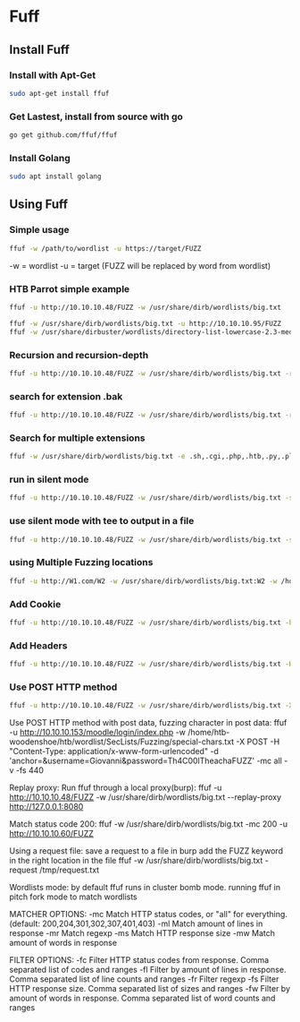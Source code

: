 # Fuff

## Install Fuff

### Install with Apt-Get

```bash
sudo apt-get install ffuf
```

### Get Lastest, install from source with go

```bash
go get github.com/ffuf/ffuf
```

### Install Golang

```bash
sudo apt install golang
```

## Using Fuff

### Simple usage

```bash
ffuf -w /path/to/wordlist -u https://target/FUZZ
```

-w    = wordlist
-u    = target (FUZZ will be replaced by word from wordlist)

### HTB Parrot simple example

```bash
ffuf -u http://10.10.10.48/FUZZ -w /usr/share/dirb/wordlists/big.txt

ffuf -w /usr/share/dirb/wordlists/big.txt -u http://10.10.10.95/FUZZ
ffuf -w /usr/share/dirbuster/wordlists/directory-list-lowercase-2.3-medium.txt -u https://10.10.10.60/FUZZ
```

### Recursion and recursion-depth

```bash
ffuf -u http://10.10.10.48/FUZZ -w /usr/share/dirb/wordlists/big.txt -recursion -recursion-depth 3
```

### search for extension .bak

```bash
ffuf -u http://10.10.10.48/FUZZ -w /usr/share/dirb/wordlists/big.txt -recursion -e .bak
```

### Search for multiple extensions

```bash
ffuf -w /usr/share/dirb/wordlists/big.txt -e .sh,.cgi,.php,.htb,.py,.pl -u http://10.10.10.56/cgi-bin/FUZZ
```

### run in silent mode

```bash
ffuf -u http://10.10.10.48/FUZZ -w /usr/share/dirb/wordlists/big.txt -s
```

### use silent mode with tee to output in a file

```bash
ffuf -u http://10.10.10.48/FUZZ -w /usr/share/dirb/wordlists/big.txt -s | tee ./output.txt
```

### using Multiple Fuzzing locations

```bash
ffuf -u http://W1.com/W2 -w /usr/share/dirb/wordlists/big.txt:W2 -w /home/user/domains.txt:W1
```

### Add Cookie

```bash
ffuf -u http://10.10.10.48/FUZZ -w /usr/share/dirb/wordlists/big.txt -b "NAME1=VALUE1;NAME2=VALUE2;NAME3=VALUE3"
```

### Add Headers

```bash
ffuf -u http://10.10.10.48/FUZZ -w /usr/share/dirb/wordlists/big.txt -H "NAME1=VALUE1;NAME2=VALUE2;NAME3=VALUE3"
```

### Use POST HTTP method

```bash
ffuf -u http://10.10.10.48/FUZZ -w /usr/share/dirb/wordlists/big.txt -X POST
```

Use POST HTTP method with post data, fuzzing character in post data:
ffuf -u http://10.10.10.153/moodle/login/index.php -w /home/htb-woodenshoe/htb/wordlist/SecLists/Fuzzing/special-chars.txt -X POST -H "Content-Type: application/x-www-form-urlencoded" -d 'anchor=&username=Giovanni&password=Th4C00lTheachaFUZZ' -mc all -v -fs 440


Replay proxy:
Run ffuf through a local proxy(burp):
ffuf -u http://10.10.10.48/FUZZ -w /usr/share/dirb/wordlists/big.txt --replay-proxy http://127.0.0.1:8080



Match status code 200:
ffuf -w /usr/share/dirb/wordlists/big.txt -mc 200 -u http://10.10.10.60/FUZZ




Using a request file:
save a request to a file in burp
add the FUZZ keyword in the right location in the file
ffuf -w /usr/share/dirb/wordlists/big.txt -request /tmp/request.txt


Wordlists mode:
by default ffuf runs in cluster bomb mode.
running ffuf in pitch fork mode to match wordlists


MATCHER OPTIONS:
  -mc              Match HTTP status codes, or "all" for everything. (default: 200,204,301,302,307,401,403)
  -ml              Match amount of lines in response
  -mr              Match regexp
  -ms              Match HTTP response size
  -mw              Match amount of words in response

FILTER OPTIONS:
  -fc              Filter HTTP status codes from response. Comma separated list of codes and ranges
  -fl              Filter by amount of lines in response. Comma separated list of line counts and ranges
  -fr              Filter regexp
  -fs              Filter HTTP response size. Comma separated list of sizes and ranges
  -fw              Filter by amount of words in response. Comma separated list of word counts and ranges

